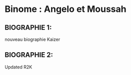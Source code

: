 # Binome : Angelo et  Moussah

## BIOGRAPHIE 1:
nouveau biographie Kaizer

## BIOGRAPHIE 2:

Updated R2K